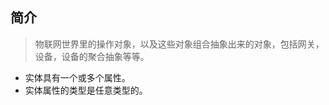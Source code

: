 ## 简介

> 物联网世界里的操作对象，以及这些对象组合抽象出来的对象，包括网关，设备，设备的聚合抽象等等。


- 实体具有一个或多个属性。
- 实体属性的类型是任意类型的。
















